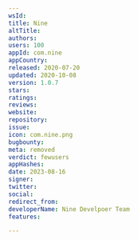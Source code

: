 ```yaml
---
wsId: 
title: Nine
altTitle: 
authors: 
users: 100
appId: com.nine
appCountry: 
released: 2020-07-20
updated: 2020-10-08
version: 1.0.7
stars: 
ratings: 
reviews: 
website: 
repository: 
issue: 
icon: com.nine.png
bugbounty: 
meta: removed
verdict: fewusers
appHashes: 
date: 2023-08-16
signer: 
twitter: 
social: 
redirect_from: 
developerName: Nine Develpoer Team
features: 

---
```



